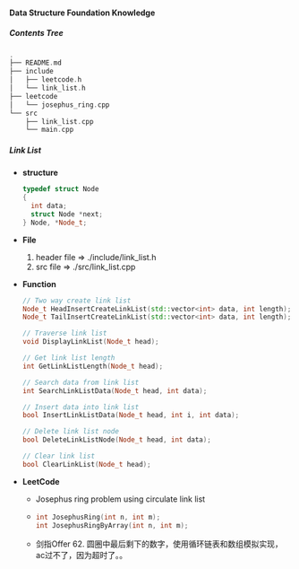 #### Data Structure Foundation Knowledge

##### Contents Tree

```C++
.
├── README.md
├── include
│   ├── leetcode.h
│   └── link_list.h
├── leetcode
│   └── josephus_ring.cpp
└── src
    ├── link_list.cpp
    └── main.cpp
```

##### Link List

* **structure**

  ```C++
  typedef struct Node
  {
    int data;
    struct Node *next;
  } Node, *Node_t;
  ```

* **File**
  1. header file => ./include/link_list.h
  2. src file => ./src/link_list.cpp

* **Function**

  ```C++
  // Two way create link list 
  Node_t HeadInsertCreateLinkList(std::vector<int> data, int length);
  Node_t TailInsertCreateLinkList(std::vector<int> data, int length);
  
  // Traverse link list
  void DisplayLinkList(Node_t head);
  
  // Get link list length
  int GetLinkListLength(Node_t head);
  
  // Search data from link list
  int SearchLinkListData(Node_t head, int data); 
  
  // Insert data into link list
  bool InsertLinkListData(Node_t head, int i, int data);
  
  // Delete link list node
  bool DeleteLinkListNode(Node_t head, int data);
  
  // Clear link list
  bool ClearLinkList(Node_t head);
  ```



* **LeetCode**

  * Josephus ring problem using circulate link list 

  * ```c++
    int JosephusRing(int n, int m);
    int JosephusRingByArray(int n, int m);
    ```

  * 剑指Offer 62. 圆圈中最后剩下的数字，使用循环链表和数组模拟实现，ac过不了，因为超时了。。
